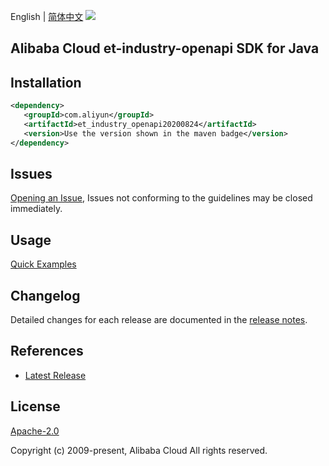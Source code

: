 English | [简体中文](README-CN.md)
![](https://aliyunsdk-pages.alicdn.com/icons/AlibabaCloud.svg)

## Alibaba Cloud et-industry-openapi SDK for Java

## Installation

```xml
<dependency>
   <groupId>com.aliyun</groupId>
   <artifactId>et_industry_openapi20200824</artifactId>
   <version>Use the version shown in the maven badge</version>
</dependency>
```

## Issues
[Opening an Issue](https://github.com/aliyun/alibabacloud-java-sdk/issues/new), Issues not conforming to the guidelines may be closed immediately.

## Usage
[Quick Examples](https://github.com/aliyun/alibabacloud-java-sdk/blob/master/docs/0-Examples-EN.md#quick-examples)

## Changelog
Detailed changes for each release are documented in the [release notes](./ChangeLog.txt).

## References
* [Latest Release](https://github.com/aliyun/alibabacloud-java-sdk/)

## License
[Apache-2.0](http://www.apache.org/licenses/LICENSE-2.0)

Copyright (c) 2009-present, Alibaba Cloud All rights reserved.